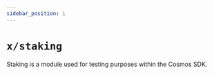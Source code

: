 ```yaml
---
sidebar_position: 1
---
```


# `x/staking`

Staking is a module used for testing purposes within the Cosmos SDK.
